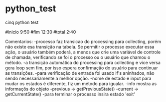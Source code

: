 # python_test
cinq python test

#inicio 9:50
#fim 12:30
#total 2:40

Comentarios:
    -processo faz transicao do processing para collecting, porém não existe esa transição na tabela. 
    Se permitir o processo executar essa ação, o usuário também poderá, a menos que crie uma variável
    de controle de chamada, verificando se foi o processo ou o usuário que chamou o método.
    -a transição automática do processing para collecting e vice versa gera loop sem fim, por isso 
    espera confirmação do usuário para continuar as transições.
    -para verificação de entrada foi usado if's aninhados, não sendo necessariamente a melhor opção.
    -nome de estado e input para mudar os estados é diferente, fiz um método para igualar.
    -info mostra as informaçõs do objeto
    -previous -> getPreviousState()
    -current -> getCurrentState()
    -para terminar o processo insira estado 'exit'